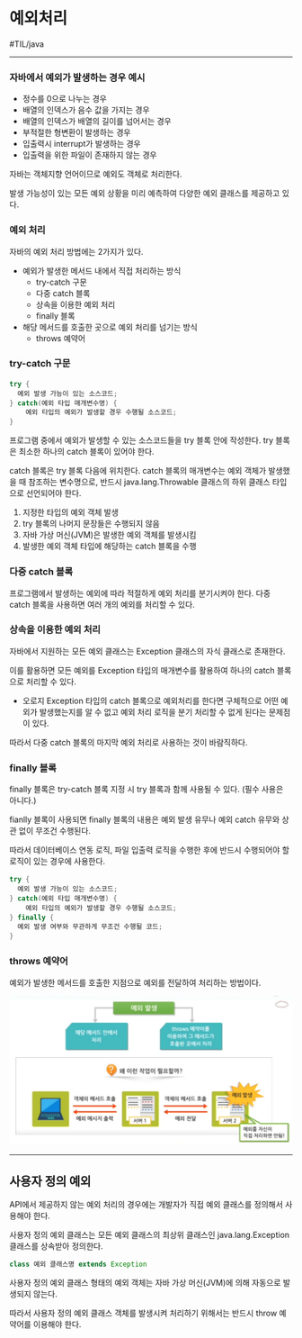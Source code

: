 # 예외처리

#TIL/java

---

### 자바에서 예외가 발생하는 경우 예시

- 정수를 0으로 나누는 경우
- 배열의 인덱스가 음수 값을 가지는 경우
- 배열의 인덱스가 배열의 길이를 넘어서는 경우
- 부적절한 형변환이 발생하는 경우
- 입출력시 interrupt가 발생하는 경우
- 입출력을 위한 파일이 존재하지 않는 경우



자바는 객체지향 언어이므로 예외도 객체로 처리한다.

발생 가능성이 있는 모든 예외 상황을 미리 예측하여 다양한 예외 클래스를 제공하고 있다.



### 예외 처리

자바의 예외 처리 방법에는 2가지가 있다.

- 예외가 발생한 메서드 내에서 직접 처리하는 방식
  - try-catch 구문
  - 다중 catch 블록
  - 상속을 이용한 예외 처리
  - finally 블록
- 해당 메서드를 호출한 곳으로 예외 처리를 넘기는 방식
  - throws 예약어



### try-catch 구문

```java
try {
  예외 발생 가능이 있는 소스코드;
} catch(예외 타입 매개변수명) {
	예외 타입의 예외가 발생할 경우 수행될 소스코드;
}
```



프로그램 중에서 예외가 발생할 수 있는 소스코드들을 try 블록 안에 작성한다. try 블록은 최소한 하나의 catch 블록이 있어야 한다.

catch 블록은 try 블록 다음에 위치한다. catch 블록의 매개변수는 예외 객체가 발생했을 때 참조하는 변수명으로, 반드시 java.lang.Throwable 클래스의 하위 클래스 타입으로 선언되어야 한다.



1. 지정한 타입의 예외 객체 발생
2. try 블록의 나머지 문장들은 수행되지 않음
3. 자바 가상 머신(JVM)은 발생한 예외 객체를 발생시킴
4. 발생한 예외 객체 타입에 해당하는 catch 블록을 수행



### 다중 catch 블록

프로그램에서 발생하는 예외에 따라 적절하게 예외 처리를 분기시켜야 한다. 다중 catch 블록을 사용하면 여러 개의 예외를 처리할 수 있다.



### 상속을 이용한 예외 처리

자바에서 지원하는 모든 예외 클래스는 Exception 클래스의 자식 클래스로 존재한다.

이를 활용하면 모든 예외를 Exception 타입의 매개변수를 활용하여 하나의 catch 블록으로 처리할 수 있다.

- 오로지 Exception 타입의 catch 블록으로 예외처리를 한다면 구체적으로 어떤 예외가 발생했는지를 알 수 없고 예외 처리 로직을 분기 처리할 수 없게 된다는 문제점이 있다.

따라서 다중 catch 블록의 마지막 예외 처리로 사용하는 것이 바람직하다.



### finally 블록

finally 블록은 try-catch 블록 지정 시 try 블록과 함께 사용될 수 있다. (필수 사용은 아니다.)

fianlly 블록이 사용되면 finally 블록의 내용은 예외 발생 유무나 예외 catch 유무와 상관 없이 무조건 수행된다.

따라서 데이터베이스 연동 로직, 파일 입출력 로직을 수행한 후에 반드시 수행되어야 할 로직이 있는 경우에 사용한다.

```java
try {
  예외 발생 가능이 있는 소스코드;
} catch(예외 타입 매개변수명) {
	예외 타입의 예외가 발생할 경우 수행될 소스코드;
} finally {
  예외 발생 여부와 무관하게 무조건 수행될 코드;
}
```



### throws 예약어

예외가 발생한 메서드를 호출한 지점으로 예외를 전달하여 처리하는 방법이다.

![예외처리](./images/08_01.png)

---

## 사용자 정의 예외

API에서 제공하지 않는 예외 처리의 경우에는 개발자가 직접 예외 클래스를 정의해서 사용해야 한다.

사용자 정의 예외 클래스는 모든 예외 클래스의 최상위 클래스인 java.lang.Exception 클래스를 상속받아 정의한다.

```java
class 예외 클래스명 extends Exception
```



사용자 정의 예외 클래스 형태의 예외 객체는 자바 가상 머신(JVM)에 의해 자동으로 발생되지 않는다.

따라서 사용자 정의 예외 클래스 객체를 발생시켜 처리하기 위해서는 반드시 throw 예약어를 이용해야 한다.
